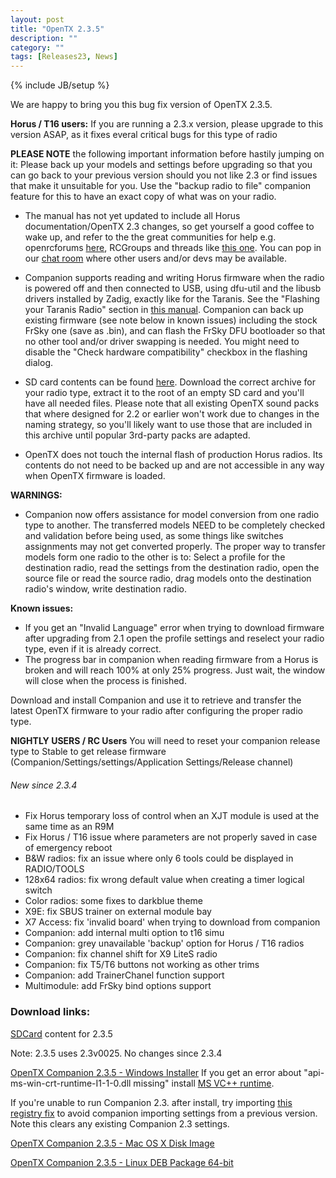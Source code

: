 ```yaml
---
layout: post
title: "OpenTX 2.3.5"
description: ""
category: ""
tags: [Releases23, News]
---
```

{% include JB/setup %}

We are happy to bring you this bug fix version of OpenTX 2.3.5.

**Horus / T16 users:** If you are running a 2.3.x version, please upgrade to this version ASAP, as it fixes everal critical bugs for this type of radio 

**PLEASE NOTE** the following important information before hastily jumping on it:
Please back up your models and settings before upgrading so that you can go back to your previous version should you not like 2.3 or find issues that make it unsuitable for you. Use the "backup radio to file" companion feature for this to have an exact copy of what was on your radio.

- The manual has not yet updated to include all Horus documentation/OpenTX 2.3 changes, so get yourself a good coffee to wake up, and refer to the the great communities for help e.g. openrcforums [here](http://openrcforums.com/forum/viewforum.php?f=45), RCGroups and threads like [this one](https://www.rcgroups.com/forums/showthread.php?2823315-OpenTx-2-2). You can pop in our [chat room](http://opentx.rocket.chat) where other users and/or devs may be available.

- Companion supports reading and writing Horus firmware when the radio is powered off and then connected to USB, using dfu-util and the libusb drivers installed by Zadig, exactly like for the Taranis. See the "Flashing your Taranis Radio" section in [this manual](https://opentx.gitbooks.io/manual-for-opentx-2-2/content/companion-introduction.html). Companion can back up existing firmware (see note below in known issues) including the stock FrSky one (save as .bin), and can flash the FrSky DFU bootloader so that no other tool and/or driver swapping is needed. You might need to disable the "Check hardware compatibility" checkbox in the flashing dialog.

- SD card contents can be found [here](http://downloads.open-tx.org/2.3/release/sdcard/). Download the correct archive for your radio type, extract it to the root of an empty SD card and you'll have all needed files. Please note that all existing OpenTX sound packs that where designed for 2.2 or earlier won't work due to changes in the naming strategy, so you'll likely want to use those that are included in this archive until popular 3rd-party packs are adapted.

- OpenTX does not touch the internal flash of production Horus radios. Its contents do not need to be backed up and are not accessible in any way when OpenTX firmware is loaded.

**WARNINGS:**
- Companion now offers assistance for model conversion from one radio type to another. The transferred models NEED to be completely checked and validation before being used, as some things like switches assignments may not get converted properly. The proper way to transfer models form one radio to the other is to: Select a profile for the destination radio, read the settings from the destination radio, open the source file or read the source radio, drag models onto the destination radio's window, write destination radio.

**Known issues:**

- If you get an "Invalid Language" error when trying to download firmware after upgrading from 2.1 open the profile settings and reselect your radio type, even if it is already correct.
- The progress bar in companion when reading firmware from a Horus is broken and will reach 100% at only 25% progress. Just wait, the window will close when the process is finished.

Download and install Companion and use it to retrieve and transfer the latest OpenTX firmware to your radio after configuring the proper radio type.

**NIGHTLY USERS / RC Users**
You will need to reset your companion release type to Stable to get release firmware (Companion/Settings/settings/Application Settings/Release channel)

###### New since 2.3.4
- Fix Horus temporary loss of control when an XJT module is used at the same time as an R9M
- Fix Horus / T16 issue where parameters are not properly saved in case of emergency reboot
- B&W radios: fix an issue where only 6 tools could be displayed in RADIO/TOOLS
- 128x64 radios: fix wrong default value when creating a timer logical switch
- Color radios: some fixes to darkblue theme
- X9E: fix SBUS trainer on external module bay
- X7 Access: fix 'invalid board' when trying to download from companion
- Companion: add internal multi option to t16 simu
- Companion: grey unavailable 'backup' option for Horus / T16 radios
- Companion: fix channel shift for X9 LiteS radio
- Companion: fix T5/T6 buttons not working as other trims
- Companion: add TrainerChanel function support
- Multimodule: add FrSky bind options support

### Download links:

[SDCard](http://downloads.open-tx.org/2.3/release/sdcard/) content for 2.3.5

Note: 2.3.5 uses 2.3v0025.
No changes since 2.3.4

[OpenTX Companion 2.3.5  - Windows Installer](http://downloads.open-tx.org/2.3/release/companion/windows/companion-windows-2.3.5.exe)
If you get an error about "api-ms-win-crt-runtime-I1-1-0.dll missing" install [MS VC++ runtime](https://support.microsoft.com/en-us/help/2999226/update-for-universal-c-runtime-in-windows).

If you're unable to run Companion 2.3. after install, try importing [this registry fix](http://downloads.open-tx.org/tools/remove_companion22_settings_noimport.zip) to avoid companion importing settings from a previous version. Note this clears any existing Companion 2.3 settings.

[OpenTX Companion 2.3.5  - Mac OS X Disk Image](http://downloads.open-tx.org/2.3/release/companion/macosx/opentx-companion-2.3.5.dmg)

[OpenTX Companion 2.3.5  - Linux DEB Package 64-bit](http://downloads.open-tx.org/2.3/release/companion/linux/companion23_2.3.5_amd64.deb)

